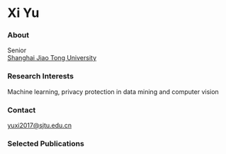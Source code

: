 # Xi Yu


### About

Senior  
[Shanghai Jiao Tong University](https://www.sjtu.edu.cn/)


### Research Interests
Machine learning, privacy protection in data mining and computer vision


### Contact
yuxi2017@sjtu.edu.cn  

### Selected Publications
